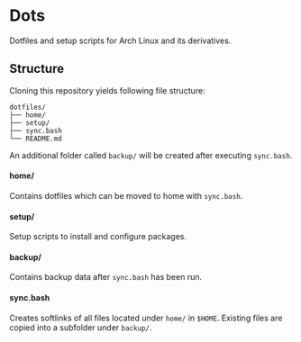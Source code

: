 # Dots

Dotfiles and setup scripts for Arch Linux and its derivatives.

## Structure

Cloning this repository yields following file structure:

```
dotfiles/
├── home/
├── setup/
├── sync.bash
└── README.md
```

An additional folder called `backup/` will be created after executing
`sync.bash`.

#### home/

Contains dotfiles which can be moved to home with `sync.bash`.

#### setup/

Setup scripts to install and configure packages.

#### backup/

Contains backup data after `sync.bash` has been run.

#### sync.bash

Creates softlinks of all files located under `home/` in `$HOME`. Existing files
are copied into a subfolder under `backup/`.
